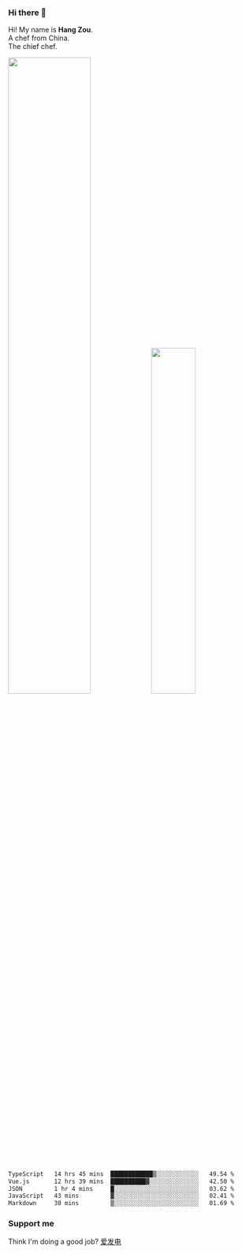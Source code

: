### Hi there 👋

Hi! My name is **Hang Zou**.  
A chef from China.  
The chief chef.

<img align="" width="57.5%" src="https://github-readme-stats.vercel.app/api?username=zouhangwithsweet&hide_title=true&hide_border=true&show_icons=true&include_all_commits=true&line_height=21" /><img align="" width="42.4%" src="https://github-readme-stats.vercel.app/api/top-langs/?username=zouhangwithsweet&hide_title=true&hide_border=true&layout=compact" />

<!--START_SECTION:waka-->

```txt
TypeScript   14 hrs 45 mins  ████████████▒░░░░░░░░░░░░   49.54 %
Vue.js       12 hrs 39 mins  ██████████▓░░░░░░░░░░░░░░   42.50 %
JSON         1 hr 4 mins     █░░░░░░░░░░░░░░░░░░░░░░░░   03.62 %
JavaScript   43 mins         ▓░░░░░░░░░░░░░░░░░░░░░░░░   02.41 %
Markdown     30 mins         ▒░░░░░░░░░░░░░░░░░░░░░░░░   01.69 %
```

<!--END_SECTION:waka-->

### Support me

Think I'm doing a good job? [爱发电](https://afdian.net/@zouhangsweet)
